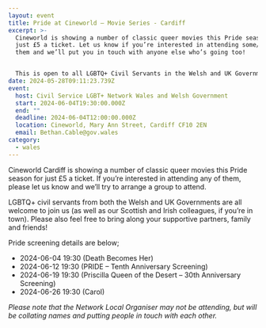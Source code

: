 ```yaml
---
layout: event
title: Pride at Cineworld – Movie Series - Cardiff
excerpt: >-
  Cineworld is showing a number of classic queer movies this Pride season for
  just £5 a ticket. Let us know if you’re interested in attending some/all of
  them and we’ll put you in touch with anyone else who’s going too! 


  This is open to all LGBTQ+ Civil Servants in the Welsh and UK Governments and Wider Public Sector, along with their supportive family and friends.
date: 2024-05-28T09:11:23.739Z
event:
  host: Civil Service LGBT+ Network Wales and Welsh Government
  start: 2024-06-04T19:30:00.000Z
  end: ""
  deadline: 2024-06-04T12:00:00.000Z
  location: Cineworld, Mary Ann Street, Cardiff CF10 2EN
  email: Bethan.Cable@gov.wales
category:
  - wales
---
```

Cineworld Cardiff is showing a number of classic queer movies this Pride season for just £5 a ticket. If you’re interested in attending any of them, please let us know and we’ll try to arrange a group to attend.

LGBTQ+ civil servants from both the Welsh and UK Governments are all welcome to join us (as well as our Scottish and Irish colleagues, if you’re in town). Please also feel free to bring along your supportive partners, family and friends!

Pride screening details are below;

* 2024-06-04 19:30 (Death Becomes Her)
* 2024-06-12 19:30 (PRIDE – Tenth Anniversary Screening)
* 2024-06-19 19:30 (Priscilla Queen of the Desert – 30th Anniversary Screening)
* 2024-06-26 19:30 (Carol)

*P﻿lease note that the Network Local Organiser may not be attending, but will be collating names and putting people in touch with each other.*